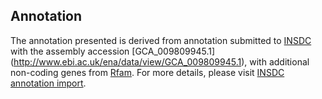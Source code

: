 
Annotation
----------

The annotation presented is derived from annotation submitted to
[INSDC](http://www.insdc.org) with the assembly accession [GCA\_009809945.1]
(http://www.ebi.ac.uk/ena/data/view/GCA_009809945.1),
with additional non-coding genes from
[Rfam](http://rfam.xfam.org/). For more details, please visit [INSDC
annotation import](http://ensemblgenomes.org/info/data/insdc_annotation).
